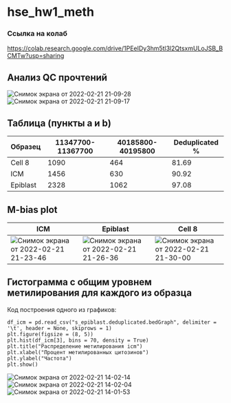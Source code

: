 # hse_hw1_meth
### Ссылка на колаб
https://colab.research.google.com/drive/1PEeIDy3hm5tl3l2QtsxmULoJSB_BCMTw?usp=sharing

## Анализ QC прочтений
![Снимок экрана от 2022-02-21 21-09-28](https://user-images.githubusercontent.com/93282657/155007656-7d1113eb-7e99-4a71-b238-aed15f160fea.png) ![Снимок экрана от 2022-02-21 21-09-17](https://user-images.githubusercontent.com/93282657/155007665-a528711b-ea7a-4910-be61-be3d1be25c66.png)




## Таблица (пункты a и b)
Образец | 11347700-11367700 | 40185800-40195800 | Deduplicated % |  
 --- |--- |--- |--- 
Cell 8 | 1090 | 464 | 81.69 | 
ICM | 1456 | 630 | 90.92 | 
Epiblast | 2328 | 1062 | 97.08 | 

## M-bias plot
ICM | Epiblast | Cell 8 |
 --- |--- |--- 
![Снимок экрана от 2022-02-21 21-23-46](https://user-images.githubusercontent.com/93282657/155009257-e4cb0484-67fc-405b-ac2d-b9123d9fab6e.png) |![Снимок экрана от 2022-02-21 21-26-36](https://user-images.githubusercontent.com/93282657/155009589-e1bf0802-a3a9-49a7-ad32-17c9e126dcf7.png) |![Снимок экрана от 2022-02-21 21-30-00](https://user-images.githubusercontent.com/93282657/155010004-fefe226b-be8f-4a75-a227-2a97218ef335.png) |


## Гистограмма с общим уровнем метилирования для каждого из образца
Код построения одного из графиков:

    df_icm = pd.read_csv("s_epiblast.deduplicated.bedGraph", delimiter = '\t', header = None, skiprows = 1)
    plt.figure(figsize = (8, 5))
    plt.hist(df_icm[3], bins = 70, density = True)
    plt.title("Распределение метилирования icm")
    plt.xlabel("Процент метилированных цитозинов")
    plt.ylabel("Частота")
    plt.show()


![Снимок экрана от 2022-02-21 14-02-14](https://user-images.githubusercontent.com/93282657/155008635-383fd965-600c-4bef-97c3-250e7557ff0c.png)
![Снимок экрана от 2022-02-21 14-02-04](https://user-images.githubusercontent.com/93282657/155008637-86c250c2-697f-4ca3-b6ad-55f39dd64060.png)
![Снимок экрана от 2022-02-21 14-01-53](https://user-images.githubusercontent.com/93282657/155008640-ceb056d5-9c0e-41d2-8de0-75b5b962517b.png)




